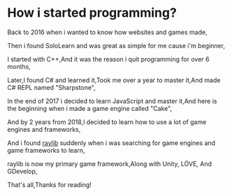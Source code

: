 # How i started programming?

Back to 2016 when i wanted to know how websites and games made,

Then i found SoloLearn and was great as simple for me cause i'm beginner,

I started with C++,And it was the reason i quit programming for over 6 months,

Later,I found C# and learned it,Took me over a year to master it,And made C# REPL named "Sharpstone",

In the end of 2017 i decided to learn JavaScript and master it,And here is the beginning when i made a game engine called "Cake",

And by 2 years from 2018,I decided to learn how to use a lot of game engines and frameworks,

And i found [raylib](http://raylib.com) suddenly when i was searching for game engines and game frameworks to learn,

raylib is now my primary game framework,Along with Unity, LÖVE, And GDevelop,

That's all,Thanks for reading!
